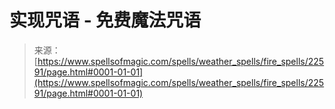 <!--yml

分类：未分类

日期：2024-06-12 19:06:57

-->

# 实现咒语 - 免费魔法咒语

> 来源：[https://www.spellsofmagic.com/spells/weather_spells/fire_spells/22591/page.html#0001-01-01](https://www.spellsofmagic.com/spells/weather_spells/fire_spells/22591/page.html#0001-01-01)
